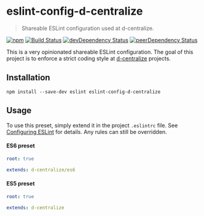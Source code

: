 # eslint-config-d-centralize

> Shareable ESLint configuration used at d-centralize.

[![npm](https://img.shields.io/npm/v/eslint-config-d-centralize.svg)](https://www.npmjs.com/package/eslint-config-d-centralize)
[![Build Status](https://img.shields.io/travis/dcentralize/eslint-config-d-centralize/master.svg)](https://travis-ci.org/dcentralize/eslint-config-d-centralize)
[![devDependency Status](https://img.shields.io/david/dev/dcentralize/eslint-config-d-centralize.svg)](https://david-dm.org/dcentralize/eslint-config-d-centralize/?type=dev)
[![peerDependency Status](https://img.shields.io/david/peer/dcentralize/eslint-config-d-centralize.svg)](https://david-dm.org/dcentralize/eslint-config-d-centralize/?type=peer)

This is a very opinionated shareable ESLint configuration. The goal of this project is to enforce a strict coding style at [d-centralize](http://d-centralize.nl) projects.


## Installation

```
npm install --save-dev eslint eslint-config-d-centralize
```


## Usage

To use this preset, simply extend it in the project `.eslintrc` file. See [Configuring ESLint](http://eslint.org/docs/user-guide/configuring) for details. Any rules can still be overridden.


#### ES6 preset

```yaml
root: true

extends: d-centralize/es6
```

#### ES5 preset

```yaml
root: true

extends: d-centralize
```
